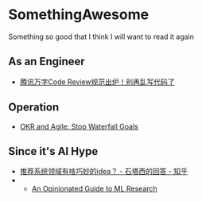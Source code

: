 # SomethingAwesome
Something so good that I think I will want to read it again

## As an Engineer
- [腾讯万字Code Review规范出炉！别再乱写代码了](https://mp.weixin.qq.com/s/gENH3_KjLCNmrcPWpRkIlw?fbclid=IwAR1Cs6FxM19NOXQvuXLQ_4QcApn6ZWbfS0otrBRt8eFTwdmioi9OoGYxAM0)

## Operation
- [OKR and Agile: Stop Waterfall Goals](https://felipecastro.com/en/okr/okr_and-agile/)

## Since it's AI Hype
- [推荐系统领域有啥巧妙的idea？ - 石塔西的回答 - 知乎](https://www.zhihu.com/question/362190044/answer/1670206355)
- - [An Opinionated Guide to ML Research](http://joschu.net/blog/opinionated-guide-ml-research.html)
